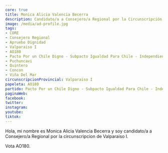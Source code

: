 ```yaml
---
core: true
title: Monica Alicia Valencia Becerra
description: Candidato/a a Consejero/a Regional por la Circunscripción de Valparaiso I
image: /media/ad-profile.jpg
tags:
- CORE
- Consejero Regional
- Apruebo Dignidad
- Valparaiso I
- AO180
- Pacto Por un Chile Digno - Subpacto Igualdad Para Chile - Independientes
- Puchuncavi
- Quintero
- Concon
- Viña Del Mar
circunscripcionProvincial: Valparaiso I
papeleta: AO180
partido: Pacto Por un Chile Digno - Subpacto Igualdad Para Chile - Independientes
paginaWeb:
facebook:
twitter:
instagram:
youtube:
tiktok:
---
```

Hola, mi nombre es Monica Alicia Valencia Becerra y soy candidato/a a Consejero/a Regional por la circunscripcion de Valparaiso I.

Vota AO180.